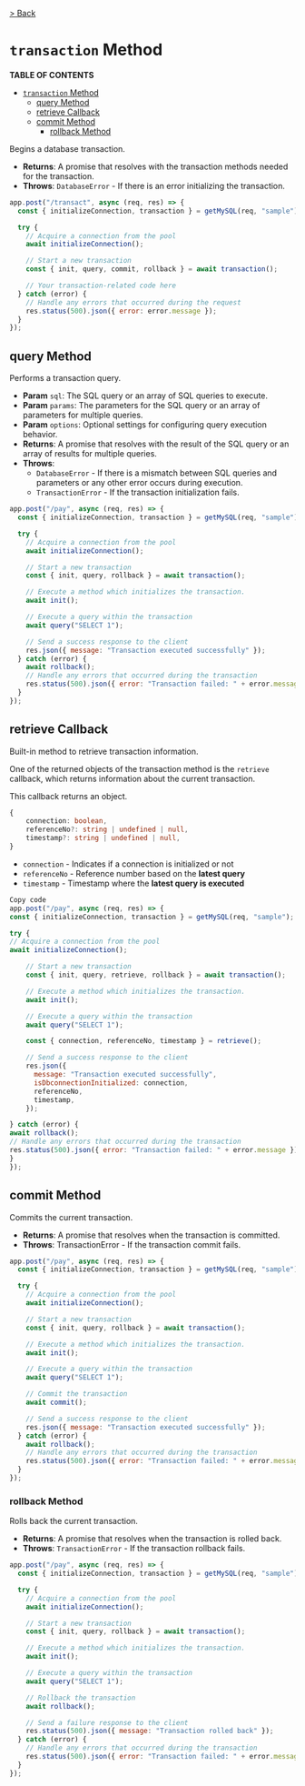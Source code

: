 [> Back](./TRALSEMYSQL.md.md)

# `transaction` Method

**TABLE OF CONTENTS**

- [`transaction` Method](#transaction-method)
  - [query Method](#query-method)
  - [retrieve Callback](#retrieve-callback)
  - [commit Method](#commit-method)
    - [rollback Method](#rollback-method)

Begins a database transaction.

- **Returns**: A promise that resolves with the transaction methods needed for the transaction.
- **Throws**: `DatabaseError` - If there is an error initializing the transaction.

```javascript
app.post("/transact", async (req, res) => {
  const { initializeConnection, transaction } = getMySQL(req, "sample");

  try {
    // Acquire a connection from the pool
    await initializeConnection();

    // Start a new transaction
    const { init, query, commit, rollback } = await transaction();

    // Your transaction-related code here
  } catch (error) {
    // Handle any errors that occurred during the request
    res.status(500).json({ error: error.message });
  }
});
```

## query Method

Performs a transaction query.

- **Param** `sql`: The SQL query or an array of SQL queries to execute.
- **Param** `params`: The parameters for the SQL query or an array of parameters for multiple queries.
- **Param** `options`: Optional settings for configuring query execution behavior.
- **Returns**: A promise that resolves with the result of the SQL query or an array of results for multiple queries.
- **Throws**:
  - `DatabaseError` - If there is a mismatch between SQL queries and parameters or any other error occurs during execution.
  - `TransactionError` - If the transaction initialization fails.

```javascript
app.post("/pay", async (req, res) => {
  const { initializeConnection, transaction } = getMySQL(req, "sample");

  try {
    // Acquire a connection from the pool
    await initializeConnection();

    // Start a new transaction
    const { init, query, rollback } = await transaction();

    // Execute a method which initializes the transaction.
    await init();

    // Execute a query within the transaction
    await query("SELECT 1");

    // Send a success response to the client
    res.json({ message: "Transaction executed successfully" });
  } catch (error) {
    await rollback();
    // Handle any errors that occurred during the transaction
    res.status(500).json({ error: "Transaction failed: " + error.message });
  }
});
```

## retrieve Callback

Built-in method to retrieve transaction information.

One of the returned objects of the transaction method is the `retrieve` callback, which returns information about the current transaction.

This callback returns an object.

```typescript
{
    connection: boolean,
    referenceNo?: string | undefined | null,
    timestamp?: string | undefined | null,
}
```

- `connection` - Indicates if a connection is initialized or not
- `referenceNo` - Reference number based on the **latest query**
- `timestamp` - Timestamp where the **latest query is executed**

```javascript
Copy code
app.post("/pay", async (req, res) => {
const { initializeConnection, transaction } = getMySQL(req, "sample");

try {
// Acquire a connection from the pool
await initializeConnection();

    // Start a new transaction
    const { init, query, retrieve, rollback } = await transaction();

    // Execute a method which initializes the transaction.
    await init();

    // Execute a query within the transaction
    await query("SELECT 1");

    const { connection, referenceNo, timestamp } = retrieve();

    // Send a success response to the client
    res.json({
      message: "Transaction executed successfully",
      isDbconnectionInitialized: connection,
      referenceNo,
      timestamp,
    });

} catch (error) {
await rollback();
// Handle any errors that occurred during the transaction
res.status(500).json({ error: "Transaction failed: " + error.message });
}
});
```

## commit Method

Commits the current transaction.

- **Returns**: A promise that resolves when the transaction is committed.
- **Throws**: TransactionError - If the transaction commit fails.

```javascript
app.post("/pay", async (req, res) => {
  const { initializeConnection, transaction } = getMySQL(req, "sample");

  try {
    // Acquire a connection from the pool
    await initializeConnection();

    // Start a new transaction
    const { init, query, rollback } = await transaction();

    // Execute a method which initializes the transaction.
    await init();

    // Execute a query within the transaction
    await query("SELECT 1");

    // Commit the transaction
    await commit();

    // Send a success response to the client
    res.json({ message: "Transaction executed successfully" });
  } catch (error) {
    await rollback();
    // Handle any errors that occurred during the transaction
    res.status(500).json({ error: "Transaction failed: " + error.message });
  }
});
```

### rollback Method

Rolls back the current transaction.

- **Returns**: A promise that resolves when the transaction is rolled back.
- **Throws**: `TransactionError` - If the transaction rollback fails.

```javascript
app.post("/pay", async (req, res) => {
  const { initializeConnection, transaction } = getMySQL(req, "sample");

  try {
    // Acquire a connection from the pool
    await initializeConnection();

    // Start a new transaction
    const { init, query, rollback } = await transaction();

    // Execute a method which initializes the transaction.
    await init();

    // Execute a query within the transaction
    await query("SELECT 1");

    // Rollback the transaction
    await rollback();

    // Send a failure response to the client
    res.status(500).json({ message: "Transaction rolled back" });
  } catch (error) {
    // Handle any errors that occurred during the transaction
    res.status(500).json({ error: "Transaction failed: " + error.message });
  }
});
```

